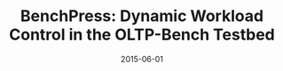 ---
title: "BenchPress: Dynamic Workload Control in the OLTP-Bench Testbed"
collection: publications
permalink: /publication/2015-06-01-vanaken15-sigmod
date: 2015-06-01
authors: 'Dana Van Aken, Djellel Eddine Difallah, Andrew Pavlo, Carlo Curino, Philippe Cudre-Mauroux'
venue: 'Proceedings of SIGMOD'
paperurl: 'http://danavanaken.com/files/vanaken15-sigmod.pdf'
citation: 'Dana Van Aken, Djellel Eddine Difallah, Andrew Pavlo, Carlo Curino, Philippe Cudre-Mauroux. <i>Proceedings of SIGMOD</i>, 2015.'
pubtype: 'DEMO'
---